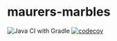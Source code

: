 # maurers-marbles

![Java CI with Gradle](https://github.com/exit104/maurers-marbles/workflows/Java%20CI%20with%20Gradle/badge.svg?branch=master)
[![codecov](https://codecov.io/gh/exit104/maurers-marbles/branch/master/graph/badge.svg)](https://codecov.io/gh/exit104/maurers-marbles)
